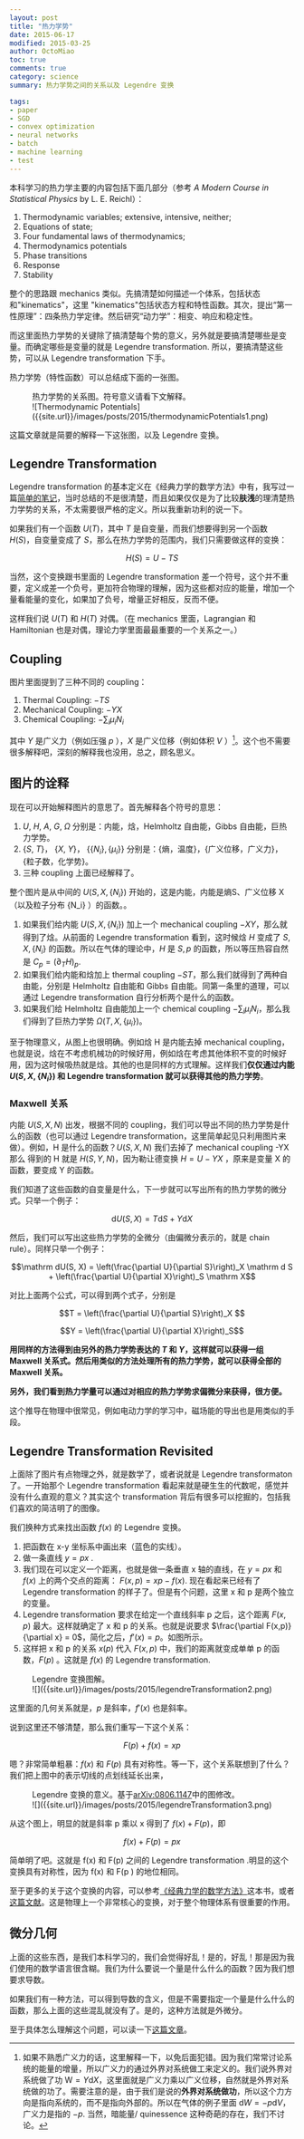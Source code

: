 ```yaml
---
layout: post
title: "热力学势"
date: 2015-06-17
modified: 2015-03-25
author: OctoMiao
toc: true
comments: true
category: science
summary: 热力学势之间的关系以及 Legendre 变换

tags:
- paper
- SGD
- convex optimization
- neural networks
- batch
- machine learning
- test
---
```



本科学习的热力学主要的内容包括下面几部分（参考 *A Modern Course in Statistical Physics* by L. E. Reichl）：

1. Thermodynamic variables; extensive, intensive, neither;
2. Equations of state;
3. Four fundamental laws of thermodynamics;
4. Thermodynamics potentials
5. Phase transitions
6. Response
7. Stability


整个的思路跟 mechanics 类似。先搞清楚如何描述一个体系，包括状态和"kinematics"，这里 "kinematics"包括状态方程和特性函数。其次，提出“第一性原理”：四条热力学定律。然后研究“动力学”：相变、响应和稳定性。

而这里面热力学势的关键除了搞清楚每个势的意义，另外就是要搞清楚哪些是变量。而确定哪些是变量的就是 Legendre transformation. 所以，要搞清楚这些势，可以从 Legendre transformation 下手。



热力学势（特性函数）可以总结成下面的一张图。

<figure markdown="1">
<figcaption>
热力学势的关系图。符号意义请看下文解释。
</figcaption>
![Thermodynamic Potentials]({{site.url}}/images/posts/2015/thermodynamicPotentials1.png)
</figure>

这篇文章就是简要的解释一下这张图，以及 Legendre 变换。






## Legendre Transformation

Legendre transformation 的基本定义在《经典力学的数学方法》中有，我写过一篇<a href="http://book.douban.com/people/emptymalei/annotation/1728598/" target="_blank">简单的笔记</a>，当时总结的不是很清楚，而且如果仅仅是为了比较**肤浅**的理清楚热力学势的关系，不太需要很严格的定义。所以我重新功利的说一下。

如果我们有一个函数 $U(T)$，其中 $T$ 是自变量，而我们想要得到另一个函数 $H(S)$，自变量变成了 $S$，那么在热力学势的范围内，我们只需要做这样的变换：

$$H(S) = U -TS$$

当然，这个变换跟书里面的 Legendre transformation 差一个符号，这个并不重要，定义成差一个负号，更加符合物理的理解，因为这些都对应的能量，增加一个量看能量的变化，如果加了负号，增量正好相反，反而不便。

这样我们说 $U(T)$ 和 $H(T)$ 对偶。（在 mechanics 里面，Lagrangian 和 Hamiltonian 也是对偶，理论力学里面最最重要的一个关系之一。）


## Coupling

图片里面提到了三种不同的 coupling：

1. Thermal Coupling: $-TS$
2. Mechanical Coupling: $-YX$
3. Chemical Coupling: $-\sum_i \mu_i N_i$

其中 $Y$ 是广义力（例如压强 $p$ ），$X$ 是广义位移（例如体积 $V$ ）[^1]。这个也不需要很多解释吧，深刻的解释我也没用，总之，顾名思义。




## 图片的诠释

现在可以开始解释图片的意思了。首先解释各个符号的意思：

1. $U$, $H$, $A$, $G$, $\Omega$ 分别是：内能，焓，Helmholtz 自由能，Gibbs 自由能，巨热力学势。
2. {$S$, $T$}， {$X$, $Y$}， {$\{N_i\},\{\mu_i\}$} 分别是：{熵，温度}，{广义位移，广义力}， {粒子数，化学势}。
3. 三种 coupling 上面已经解释了。

整个图片是从中间的 $U(S,X,\{N_i\})$ 开始的，这是内能，内能是熵S、广义位移 X （以及粒子分布 {N_i} ）的函数。。

1. 如果我们给内能 $U(S, X, \{N_i\})$ 加上一个 mechanical coupling $-XY$，那么就得到了焓。从前面的 Legendre transformation 看到，这时候焓 $H$ 变成了 $S, X, \{N_i\}$ 的函数。所以在气体的理论中，$H$ 是 $S, p$ 的函数，所以等压热容自然是 $C_p = \left( \partial_T H\right)_p$.
2. 如果我们给内能和焓加上 thermal coupling $-ST$，那么我们就得到了两种自由能，分别是 Helmholtz 自由能和 Gibbs 自由能。同第一条里的道理，可以通过 Legendre transformation 自行分析两个是什么的函数。
3. 如果我们给 Helmholtz 自由能加上一个 chemical coupling $-\sum_i \mu_i N_i$，那么我们得到了巨热力学势 $\Omega(T,X,\{\mu_i\})$。

至于物理意义，从图上也很明确。例如焓 H 是内能去掉 mechanical coupling，也就是说，焓在不考虑机械功的时候好用，例如焓在考虑其他体积不变的时候好用，因为这时候吸热就是焓。其他的也是同样的方式理解。这样我们**仅仅通过内能 $U(S, X, \{N_i\})$ 和 Legendre transformation 就可以获得其他的热力学势**。


### Maxwell 关系

内能 $U(S,X,N)$ 出发，根据不同的 coupling，我们可以导出不同的热力学势是什么的函数（也可以通过 Legendre transformation，这里简单起见只利用图片来做）。例如，H 是什么的函数？$U(S,X,N)$ 我们去掉了 mechanical coupling -YX 那么 得到的 H 就是 $H(S,Y,N)$，因为勒让德变换 $H = U - YX$ ，原来是变量 X 的函数，要变成 Y  的函数。

我们知道了这些函数的自变量是什么，下一步就可以写出所有的热力学势的微分式。只举一个例子：

$$\mathrm d U(S, X) = T\mathrm d S + Y \mathrm d X $$

然后，我们可以写出这些热力学势的全微分（由偏微分表示的，就是 chain rule）。同样只举一个例子：

$$\mathrm dU(S, X) = \left(\frac{\partial U}{\partial S}\right)_X \mathrm d S + \left(\frac{\partial U}{\partial X}\right)_S \mathrm X$$

对比上面两个公式，可以得到两个式子，分别是

$$T = \left(\frac{\partial U}{\partial S}\right)_X $$

$$Y =  \left(\frac{\partial U}{\partial X}\right)_S$$

**用同样的方法得到由另外的热力学势表达的 $T$ 和 $Y$，这样就可以获得一组 Maxwell 关系式。然后用类似的方法处理所有的热力学势，就可以获得全部的 Maxwell 关系。**

**另外，我们看到热力学量可以通过对相应的热力学势求偏微分来获得，很方便。**

这个推导在物理中很常见，例如电动力学的学习中，磁场能的导出也是用类似的手段。


## Legendre Transformation Revisited

上面除了图片有点物理之外，就是数学了，或者说就是 Legendre transformaton 了。一开始那个 Legendre transformation 看起来就是硬生生的代数呢，感觉并没有什么直观的意义？其实这个 transformation 背后有很多可以挖掘的，包括我们喜欢的简洁明了的图像。

我们换种方式来找出函数 $f(x)$ 的 Legendre 变换。

1. 把函数在 x-y 坐标系中画出来（蓝色的实线）。
2. 做一条直线 $y=px$ .
3. 我们现在可以定义一个距离，也就是做一条垂直 x 轴的直线，在 $y=px$ 和 $f(x)$ 上的两个交点的距离： $F(x,p) = xp - f(x)$. 现在看起来已经有了 Legendre transformation 的样子了。但是有个问题，这里 x 和 p 是两个独立的变量。
4. Legendre transformation 要求在给定一个直线斜率 p 之后，这个距离 $F(x,p)$ 最大。这样就确定了 x 和 p  的关系。也就是说要求 $\frac{\partial F(x,p)}{\partial x} = 0$，简化之后，$f'(x)=p$。如图所示。
5. 这样把 x 和 p 的关系 $x(p)$ 代入 $F(x,p)$ 中，我们的距离就变成单单 p 的函数，$F(p)$ 。这就是 $f(x)$ 的 Legendre transformation.

<figure markdown="1">
<figcaption>
Legendre 变换图解。
</figcaption>
![]({{site.url}}/images/posts/2015/legendreTransformation2.png)
</figure>

这里面的几何关系就是，$p$ 是斜率，$f'(x)$ 也是斜率。

说到这里还不够清楚，那么我们重写一下这个关系：

$$F(p) + f(x) = xp$$

嗯？非常简单粗暴：$f(x)$ 和 $F(p)$ 具有对称性。等一下，这个关系联想到了什么？我们把上图中的表示切线的点划线延长出来，

<figure markdown="1">
<figcaption>
Legendre 变换的意义。基于<a href="http://arxiv.org/abs/0806.1147" target="_blank">arXiv:0806.1147</a>中的图修改。
</figcaption>
![]({{site.url}}/images/posts/2015/legendreTransformation3.png)
</figure>


从这个图上，明显的就是斜率 p 乘以 x 得到了 $f(x) + F(p)$，即

$$f(x)+F(p)=p x$$

简单明了吧。这就是 f(x) 和 F(p) 之间的 Legendre transformation .明显的这个变换具有对称性，因为 f(x) 和 F(p ) 的地位相同。

至于更多的关于这个变换的内容，可以参考[《经典力学的数学方法》](http://book.douban.com/subject/1728598/)这本书，或者[这篇文献](http://arxiv.org/abs/0806.1147)。这是物理上一个非常核心的变换，对于整个物理体系有很重要的作用。


## 微分几何

上面的这些东西，是我们本科学习的，我们会觉得好乱！是的，好乱！那是因为我们使用的数学语言很含糊。我们为什么要说一个量是什么什么的函数？因为我们想要求导数。

如果我们有一种方法，可以得到导数的含义，但是不需要指定一个量是什么什么的函数，那么上面的这些混乱就没有了。是的，这种方法就是外微分。

至于具体怎么理解这个问题，可以读一下[这篇文章](http://www.av8n.com/physics/thermo-forms.htm)。










[^1]:  如果不熟悉广义力的话，这里解释一下，以免后面犯错。因为我们常常讨论系统的能量的增量，所以广义力的通过外界对系统做工来定义的。我们说外界对系统做了功 $\mathrm W = Y \mathrm d X$，这里面就是广义力乘以广义位移，自然就是外界对系统做的功了。需要注意的是，由于我们是说的**外界对系统做功**，所以这个力方向是指向系统的，而不是指向外部的。所以在气体的例子里面 $\mathrm dW = -p \mathrm dV$，广义力是指的 $-p$. 当然，暗能量/ quinessence 这种奇葩的存在，我们不讨论。
